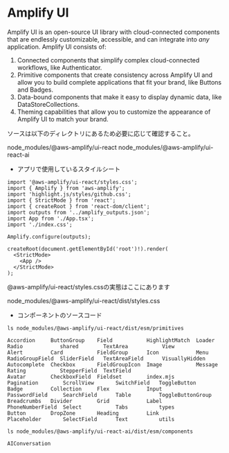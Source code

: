 # Amplify UI

Amplify UI is an open-source UI library with cloud-connected components that are endlessly customizable, accessible, and can integrate into _any_ application. Amplify UI consists of:

1. Connected components that simplify complex cloud-connected workflows, like Authenticator.
2. Primitive components that create consistency across Amplify UI and allow you to build complete applications that fit your brand, like Buttons and Badges.
3. Data-bound components that make it easy to display dynamic data, like DataStoreCollections.
4. Theming capabilities that allow you to customize the appearance of Amplify UI to match your brand.

ソースは以下のディレクトリにあるため必要に応じて確認すること。

node_modules/@aws-amplify/ui-react
node_modules/@aws-amplify/ui-react-ai

- アプリで使用しているスタイルシート

```tsx
import '@aws-amplify/ui-react/styles.css';
import { Amplify } from 'aws-amplify';
import 'highlight.js/styles/github.css';
import { StrictMode } from 'react';
import { createRoot } from 'react-dom/client';
import outputs from '../amplify_outputs.json';
import App from './App.tsx';
import './index.css';

Amplify.configure(outputs);

createRoot(document.getElementById('root')!).render(
  <StrictMode>
    <App />
  </StrictMode>
);
```

@aws-amplify/ui-react/styles.cssの実態はここにあります

node_modules/@aws-amplify/ui-react/dist/styles.css

- コンポーネントのソースコード

```shell
ls node_modules/@aws-amplify/ui-react/dist/esm/primitives
```

```
Accordion     ButtonGroup    Field           HighlightMatch  Loader            Radio            shared        TextArea           View
Alert         Card           FieldGroup      Icon            Menu              RadioGroupField  SliderField   TextAreaField      VisuallyHidden
Autocomplete  Checkbox       FieldGroupIcon  Image           Message           Rating           StepperField  TextField
Avatar        CheckboxField  Fieldset        index.mjs       Pagination        ScrollView       SwitchField   ToggleButton
Badge         Collection     Flex            Input           PasswordField     SearchField      Table         ToggleButtonGroup
Breadcrumbs   Divider        Grid            Label           PhoneNumberField  Select           Tabs          types
Button        DropZone       Heading         Link            Placeholder       SelectField      Text          utils
```

```shell
ls node_modules/@aws-amplify/ui-react-ai/dist/esm/components
```

```
AIConversation
```
